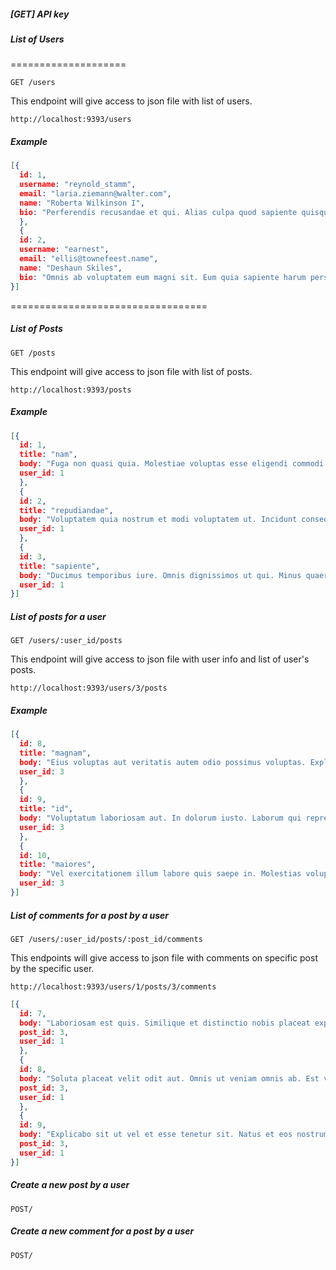 ##### [GET] API key

##### List of Users
====================
```
GET /users
```
This endpoint will give access to json file with list of users.
```
http://localhost:9393/users
```

##### Example
```json
[{
  id: 1,
  username: "reynold_stamm",
  email: "laria.ziemann@walter.com",
  name: "Roberta Wilkinson I",
  bio: "Perferendis recusandae et qui. Alias culpa quod sapiente quisquam sit. Vel est inventore. Omnis eum exercitationem. Est dolorem consequatur distinctio."
  },
  {
  id: 2,
  username: "earnest",
  email: "ellis@townefeest.name",
  name: "Deshaun Skiles",
  bio: "Omnis ab voluptatem eum magni sit. Eum quia sapiente harum perspiciatis id. Error autem earum magnam vero eaque et. Delectus explicabo et quia debitis distinctio."
}]

```
==================================
##### List of Posts
```
GET /posts
```
This endpoint will give access to json file with list of posts.
```
http://localhost:9393/posts
```
##### Example

```json
[{
  id: 1,
  title: "nam",
  body: "Fuga non quasi quia. Molestiae voluptas esse eligendi commodi rerum error. Id id quibusdam soluta et quis aut. Minima unde error velit tempora eaque non. Animi eum sequi.",
  user_id: 1
  },
  {
  id: 2,
  title: "repudiandae",
  body: "Voluptatem quia nostrum et modi voluptatem ut. Incidunt consequuntur vitae minima. Voluptatem dicta et rerum in. Facilis praesentium inventore nulla cupiditate. Incidunt et id quam eum.",
  user_id: 1
  },
  {
  id: 3,
  title: "sapiente",
  body: "Ducimus temporibus iure. Omnis dignissimos ut qui. Minus quaerat accusamus eligendi dolores. Eos officia voluptas quis. Aperiam sit beatae et quasi iure fugiat ipsum.",
  user_id: 1
}]
```

##### List of posts for a user

```
GET /users/:user_id/posts
```
This endpoint will give access to json file with user info and list of user's posts.
```
http://localhost:9393/users/3/posts
```
##### Example
```json
[{
  id: 8,
  title: "magnam",
  body: "Eius voluptas aut veritatis autem odio possimus voluptas. Explicabo odit minus consequuntur quia maxime sint id. Nihil earum aut itaque quidem. Amet ad eum aut.",
  user_id: 3
  },
  {
  id: 9,
  title: "id",
  body: "Voluptatum laboriosam aut. In dolorum iusto. Laborum qui reprehenderit. Corporis ex eos iure sunt vel perspiciatis. In fugiat placeat odio numquam.",
  user_id: 3
  },
  {
  id: 10,
  title: "maiores",
  body: "Vel exercitationem illum labore quis saepe in. Molestias voluptas eos ducimus error ut. Non fugit odio tempore sit mollitia quo sint.",
  user_id: 3
}]
```

##### List of comments for a post by a user
```
GET /users/:user_id/posts/:post_id/comments
```

This endpoints will give access to json file with comments on specific post by the specific user.
```
http://localhost:9393/users/1/posts/3/comments
```
```json
[{
  id: 7,
  body: "Laboriosam est quis. Similique et distinctio nobis placeat explicabo doloremque voluptas. Nesciunt voluptatem vitae.",
  post_id: 3,
  user_id: 1
  },
  {
  id: 8,
  body: "Soluta placeat velit odit aut. Omnis ut veniam omnis ab. Est voluptatibus quis. Cupiditate in aut aperiam. Deserunt et accusantium.",
  post_id: 3,
  user_id: 1
  },
  {
  id: 9,
  body: "Explicabo sit ut vel et esse tenetur sit. Natus et eos nostrum velit omnis atque laborum. Distinctio sit aliquid minima vel eius quo est. A quae odit eum sunt. Excepturi nemo dicta sint nulla.",
  post_id: 3,
  user_id: 1
}]
```

##### Create a new post by a user
```
POST/
```

##### Create a new comment for a post by a user
```
POST/
```
